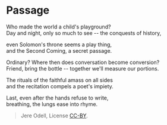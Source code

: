 # Passage

Who made the world a child's playground?  
Day and night, only so much to see -- the conquests of history,

even Solomon's throne seems a play thing,  
and the Second Coming, a secret passage.

Ordinary? Where then does conversation become conversion?  
Friend, bring the bottle -- together we'll measure our portions.

The rituals of the faithful amass on all sides  
and the recitation compels a poet's impiety.

Last, even after the hands refuse to write,  
breathing, the lungs ease into rhyme.




>Jere Odell, License [CC-BY](https://creativecommons.org/licenses/by/4.0/).